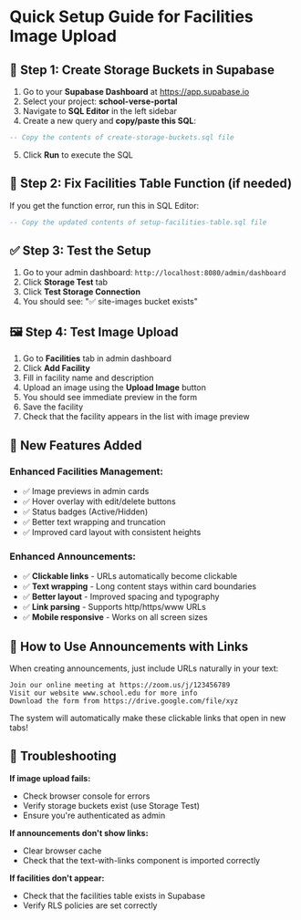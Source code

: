 # Quick Setup Guide for Facilities Image Upload

## 🚀 Step 1: Create Storage Buckets in Supabase

1. Go to your **Supabase Dashboard** at https://app.supabase.io
2. Select your project: **school-verse-portal**
3. Navigate to **SQL Editor** in the left sidebar
4. Create a new query and **copy/paste this SQL**:

```sql
-- Copy the contents of create-storage-buckets.sql file
```

5. Click **Run** to execute the SQL

## 🔧 Step 2: Fix Facilities Table Function (if needed)

If you get the function error, run this in SQL Editor:

```sql
-- Copy the updated contents of setup-facilities-table.sql file
```

## ✅ Step 3: Test the Setup

1. Go to your admin dashboard: `http://localhost:8080/admin/dashboard`
2. Click **Storage Test** tab
3. Click **Test Storage Connection**
4. You should see: "✅ site-images bucket exists"

## 🖼️ Step 4: Test Image Upload

1. Go to **Facilities** tab in admin dashboard
2. Click **Add Facility**
3. Fill in facility name and description
4. Upload an image using the **Upload Image** button
5. You should see immediate preview in the form
6. Save the facility
7. Check that the facility appears in the list with image preview

## 🎯 New Features Added

### **Enhanced Facilities Management:**
- ✅ Image previews in admin cards
- ✅ Hover overlay with edit/delete buttons
- ✅ Status badges (Active/Hidden)
- ✅ Better text wrapping and truncation
- ✅ Improved card layout with consistent heights

### **Enhanced Announcements:**
- ✅ **Clickable links** - URLs automatically become clickable
- ✅ **Text wrapping** - Long content stays within card boundaries
- ✅ **Better layout** - Improved spacing and typography
- ✅ **Link parsing** - Supports http/https/www URLs
- ✅ **Mobile responsive** - Works on all screen sizes

## 📝 How to Use Announcements with Links

When creating announcements, just include URLs naturally in your text:

```
Join our online meeting at https://zoom.us/j/123456789
Visit our website www.school.edu for more info
Download the form from https://drive.google.com/file/xyz
```

The system will automatically make these clickable links that open in new tabs!

## 🐛 Troubleshooting

**If image upload fails:**
- Check browser console for errors
- Verify storage buckets exist (use Storage Test)
- Ensure you're authenticated as admin

**If announcements don't show links:**
- Clear browser cache
- Check that the text-with-links component is imported correctly

**If facilities don't appear:**
- Check that the facilities table exists in Supabase
- Verify RLS policies are set correctly

